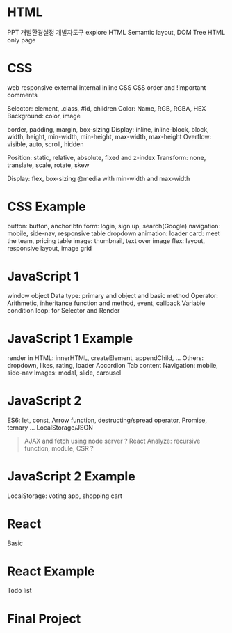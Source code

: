 # HTML
PPT
개발환경설정
개발자도구 explore
HTML Semantic layout, DOM Tree
HTML only page 


# CSS
web responsive
external internal inline CSS
CSS order and !important
comments

Selector: element, .class, #id, children
Color: Name, RGB, RGBA, HEX
Background: color, image 

border, padding, margin, box-sizing
Display: inline, inline-block, block,
width, height, min-width, min-height, max-width, max-height
Overflow: visible, auto, scroll, hidden

Position: static, relative, absolute, fixed and z-index
Transform: none, translate, scale, rotate, skew

Display: flex, box-sizing
@media with min-width and max-width

# CSS Example
button: button, anchor btn
form: login, sign up, search(Google)
navigation: mobile, side-nav, responsive
table
dropdown
animation: loader
card: meet the team, pricing table
image: thumbnail, text over image
flex: layout, responsive layout, image grid


# JavaScript 1
window object
Data type: primary and object and basic method
Operator: Arithmetic, 
inheritance
function and method, event, callback
Variable
condition
loop: for
Selector and Render

# JavaScript 1 Example
render in HTML: innerHTML, createElement, appendChild, ...
Others: dropdown, likes, rating, loader
Accordion
Tab content
Navigation: mobile, side-nav
Images: modal, slide, carousel

# JavaScript 2
ES6: let, const, Arrow function, destructing/spread operator, Promise, ternary ...
LocalStorage/JSON

> AJAX and fetch using node server ?
> React Analyze: recursive function, module, CSR ?

# JavaScript 2 Example
LocalStorage: voting app, shopping cart


# React
Basic

# React Example
Todo list


# Final Project



